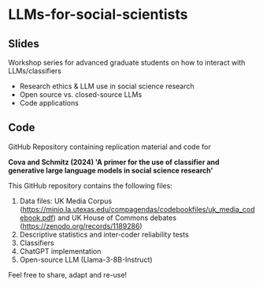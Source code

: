# LLMs-for-social-scientists

## Slides
Workshop series for advanced graduate students on how to interact with LLMs/classifiers 

- Research ethics & LLM use in social science research
- Open source vs. closed-source LLMs
- Code applications

## Code 

GitHub Repository containing replication material and code for 

**Cova and Schmitz (2024) 'A primer for the use of classifier and generative large language models in social science research'**

This GitHub repository contains the following files:

1. Data files: UK Media Corpus (https://minio.la.utexas.edu/compagendas/codebookfiles/uk_media_codebook.pdf) and UK House of Commons debates (https://zenodo.org/records/1189286) 
2. Descriptive statistics and inter-coder reliability tests
3. Classifiers
4. ChatGPT implementation
5. Open-source LLM (Llama-3-8B-Instruct)

Feel free to share, adapt and re-use!
